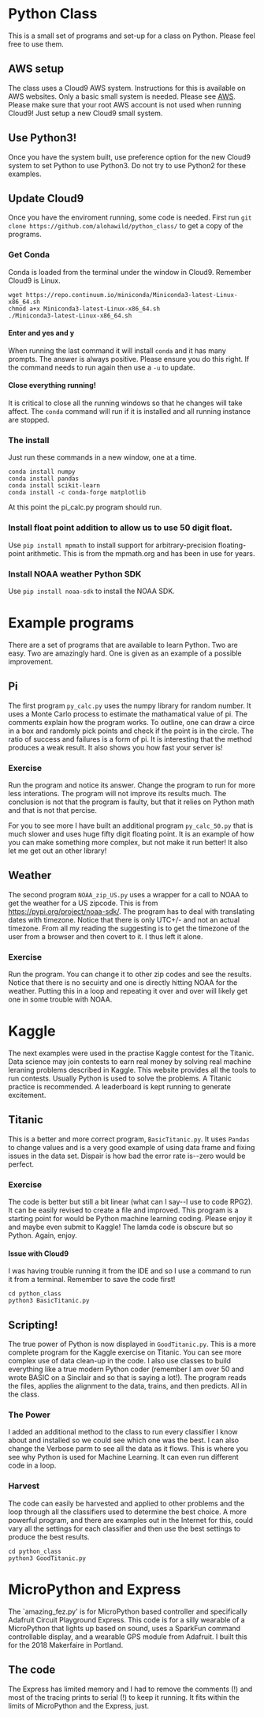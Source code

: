 # Python Class
This is a small set of programs and set-up for a class on Python. Please feel free to use them.
## AWS setup
The class uses a Cloud9 AWS system. Instructions for this is available on AWS websites. Only a basic small system is needed.
Please see [AWS](https://aws.amazon.com). Please make sure that your root AWS account is not used when running Cloud9! Just setup a new Cloud9 small system. 
## Use Python3!
Once you have the system built, use preference option for the new Cloud9 system to set Python to use Python3. Do not try to use Python2 for these examples.
## Update Cloud9
Once you have the enviroment running, some code is needed. First run `git clone https://github.com/alohawild/python_class/` to get a copy of the programs.
### Get Conda
Conda is loaded from the terminal under the window in Cloud9. Remember Cloud9 is Linux.
```
wget https://repo.continuum.io/miniconda/Miniconda3-latest-Linux-x86_64.sh
chmod a+x Miniconda3-latest-Linux-x86_64.sh
./Miniconda3-latest-Linux-x86_64.sh
```
#### Enter and yes and y
When running the last command it will install `conda` and it has many prompts. The answer is always positive. Please ensure you do this right. If the command needs to run again then use a `-u` to update.
#### Close everything running!
It is critical to close all the running windows so that he changes will take affect. The `conda` command will run if it is installed and all running instance are stopped.
### The install
Just run these commands in a new window, one at a time.
```
conda install numpy
conda install pandas
conda install scikit-learn
conda install -c conda-forge matplotlib
```
At this point the pi_calc.py program should run. 
### Install float point addition to allow us to use 50 digit float.
Use `pip install mpmath` to install support for arbitrary-precision floating-point arithmetic. This is from the mpmath.org and has been in use for years. 
### Install NOAA weather Python SDK
Use `pip install noaa-sdk` to install the NOAA SDK.

# Example programs
There are a set of programs that are available to learn Python. Two are easy. Two are amazingly hard. One is given as an example of a possible improvement.
## Pi
The first program `py_calc.py` uses the numpy library for random number. It uses a Monte Carlo process to estimate the mathamatical value of pi. The comments explain how the program works. To outline, one can draw a circe in a box and randomly pick points and check if the point is in the circle. The ratio of success and failures is a form of pi. It is interesting that the method produces a weak result. It also shows you how fast your server is!
### Exercise
Run the program and notice its answer. Change the program to run for more less interations. The program will not improve its results much. The conclusion is not that the program is faulty, but that it relies on Python math and that is not that percise. 

For you to see more I have built an additional program `py_calc_50.py` that is much slower and uses huge fifty digit floating point. It is an example of how you can make something more complex, but not make it run better! It also let me get out an other library!
## Weather
The second program `NOAA_zip_US.py` uses a wrapper for a call to NOAA to get the weather for a US zipcode. This is from https://pypi.org/project/noaa-sdk/.
The program has to deal with translating dates with timezone. Notice that there is only UTC+/- and not an actual timezone. 
From all my reading the suggesting is to get the timezone of the user from a browser and then covert to it. I thus left it alone.
### Exercise
Run the program. You can change it to other zip codes and see the results. Notice that there is no secuirty and one is directly hitting NOAA for the weather.
Putting this in a loop and repeating it over and over will likely get one in some trouble with NOAA.
# Kaggle
The next examples were used in the practise Kaggle contest for the Titanic. Data science may join contests to earn real money by solving real machine leraning problems described in Kaggle. This website provides all the tools to run contests. Usually Python is used to solve the problems. A Titanic practice is recommended. A leaderboard is kept running to generate excitement.
## Titanic
This is a better and more correct program, `BasicTitanic.py`. It uses `Pandas` to change values and is a very good example of using data frame and fixing issues in the data set. Dispair is how bad the error rate is--zero would be perfect.
### Exercise
The code is better but still a bit linear (what can I say--I use to code RPG2). It can be easily revised to create a file and improved. This program is a starting point for would be Python machine learning coding. Please enjoy it and maybe even submit to Kaggle! The lamda code is obscure but so Python. Again, enjoy. 
#### Issue with Cloud9
I was having trouble running it from the IDE and so I use a command to run it from a terminal. Remember to save the code first!
```
cd python_class
python3 BasicTitanic.py
```
## Scripting!
The true power of Python is now displayed in `GoodTitanic.py`. This is a more complete program for the Kaggle exercise on Titanic. You can see more complex use of data clean-up in the code. I also use classes to build everything like a true modern Python coder (remember I am over 50 and wrote BASIC on a Sinclair and so that is saying a lot!). The program reads the files, applies the alignment to the data, trains, and then predicts. All in the class. 
### The Power
I added an additional method to the class to run every classifier I know about and installed so we could see which one was the best. I can also change the Verbose parm to see all the data as it flows. This is where you see why Python is used for Machine Learning. It can even run different code in a loop. 
### Harvest
The code can easily be harvested and applied to other problems and the loop through all the classifiers used to determine the best choice. A more powerful program, and there are examples out in the Internet for this, could vary all the settings for each classifier and then use the best settings to produce the best results.
```
cd python_class
python3 GoodTitanic.py
```
# MicroPython and Express
The `amazing_fez.py' is for MicroPython based controller and specifically Adafruit Circuit Playground Express. This code is for a silly wearable of a MicroPython that lights up based on sound, uses a SparkFun command controllable display, and a wearable GPS module from Adafruit. I built this for the 2018 Makerfaire in Portland.
## The code
The Express has limited memory and I had to remove the comments (!) and most of the tracing prints to serial (!) to keep it running. It fits within the limits of MicroPython and the Express, just.
